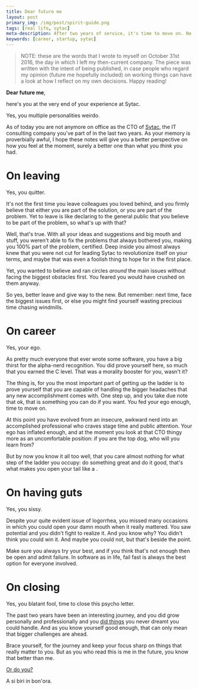 ```yaml
---
title: Dear future me
layout: post
primary_img: /img/post/spirit-guide.png
tags: [real life, sytac]
meta-description: After two years of service, it's time to move on. No longer a CTO, I glance at the world as my oyster, but as my memory is proverbially awful it's best to keep notes of why I'm doing this.
keywords: [career, startup, sytac]
---
```


> NOTE: these are the words that I wrote to myself on October 31st 2016, the day
> in which I left my then-current company. The piece was written with the intent
> of being published, in case people who regard my opinion (future me hopefully included)
> on working things can
> have a look at how I reflect on my own decisions. Happy reading!


**Dear future me**,

here's you at the very end of your experience at Sytac.

Yes, you multiple personalities weirdo.

As of today you are not anymore on office as the CTO of [Sytac](http://www.sytac.nl),
the IT consulting company you've part of in the last two years. As your memory is proverbially
awful, I hope these notes will give you a better perspective on how you feel
at the moment, surely a better one than what you *think* you had.

# On leaving

Yes, you quitter.

It's not the first time you leave colleagues you loved behind,
and you firmly believe that either you are part of the solution, or you are part
of the problem. Yet to leave is like declaring to the general public that you
believe to be part of the problem, so what's up with that?

Well, that's true. With all your ideas and suggestions and big mouth and stuff,
you weren't able to fix the problems that always bothered you, making you 100%
part of the problem, certified. Deep inside you almost always knew that you
were not cut for leading Sytac to revolutionize itself on your terms, and maybe
that was even a foolish thing to hope for in the first place.

Yet, you wanted to believe and ran circles *around* the main issues without facing the
biggest obstacles first. You feared you would have crushed on them anyway.

So yes, better leave and give way to the new. But remember: next time, face the
biggest issues first, or else you might find yourself wasting precious time
chasing windmills.

# On career

Yes, your ego.

As pretty much everyone that ever wrote some software, you have a big
thirst for the alpha-nerd recognition. You did prove yourself here, so much that
you earned the C level. That was a morality booster for you, wasn't it?

The thing is, for you the most important part of getting up the ladder is to
prove yourself that you are capable of handling the bigger headaches that any
new accomplishment comes with. One step up, and you take due note that ok, that
is something you can do if you want. You fed your ego enough, time to move on.

At this point you have evolved from an insecure, awkward nerd into an accomplished
professional who craves stage time and public attention. Your ego has inflated
enough, and at the moment you look at that CTO thingy more as an uncomfortable
position: if you are the top dog, who will you learn from?

But by now you know it all too well, that you care almost nothing for what step of
the ladder you occupy: do something great and do it good, that's what makes you
open your tail like a <pavone>.

# On having guts

Yes, you sissy.

Despite your quite evident issue of logorrhea, you missed many
occasions in which you could open your damn mouth when it really mattered. You
saw potential and you didn't fight to realize it. And you know why? You didn't
think you could win it. And maybe you could not, but that's beside the point.

Make sure you always try your best, and if you think that's not enough then be
open and admit failure. In software as in life, fail fast is always the best
option for everyone involved.

# On closing

Yes, you blatant fool, time to close this psycho letter.

The past two years have been an interesting journey, and you did grow personally
and professionally and you [did things](http://amsterdam2016.codemotionworld.com)
you never dreamt you could handle. And as you know yourself good enough, that can
only mean that bigger challenges are ahead.

Brace yourself, for the journey and keep your focus sharp on things that really
matter to you. But as you who read this is me in the future, you know that better
than me.

[Or do you?](https://en.wikipedia.org/wiki/Eternal_return)

A si biri in bon'ora.
